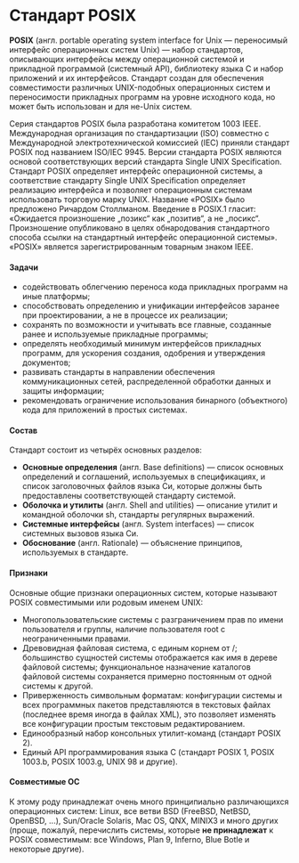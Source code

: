 # Стандарт POSIX

**POSIX** \(англ. portable operating system interface for Unix — переносимый интерфейс операционных систем Unix\) — набор стандартов, описывающих интерфейсы между операционной системой и прикладной программой (системный API), библиотеку языка C и набор приложений и их интерфейсов. Стандарт создан для обеспечения совместимости различных UNIX-подобных операционных систем и переносимости прикладных программ на уровне исходного кода, но может быть использован и для не-Unix систем.

Серия стандартов POSIX была разработана комитетом 1003 IEEE. Международная организация по стандартизации (ISO) совместно c Международной электротехнической комиссией (IEC) приняли стандарт POSIX под названием ISO/IEC 9945.
Версии стандарта POSIX являются основой соответствующих версий стандарта Single UNIX Specification. Стандарт POSIX определяет интерфейс операционной системы, а соответствие стандарту Single UNIX Specification определяет реализацию интерфейса и позволяет операционным системам использовать торговую марку UNIX. Название «POSIX» было предложено Ричардом Столлманом. Введение в POSIX.1 гласит: «Ожидается произношение „позикс“ как „позитив“, а не „посикс“. Произношение опубликовано в целях обнародования стандартного способа ссылки на стандартный интерфейс операционной системы». «POSIX» является зарегистрированным товарным знаком IEEE.

#### Задачи

* содействовать облегчению переноса кода прикладных программ на иные платформы;
* способствовать определению и унификации интерфейсов заранее при проектировании, а не в процессе их реализации;
* сохранять по возможности и учитывать все главные, созданные ранее и используемые прикладные программы;
* определять необходимый минимум интерфейсов прикладных программ, для ускорения создания, одобрения и утверждения документов;
* развивать стандарты в направлении обеспечения коммуникационных сетей, распределенной обработки данных и защиты информации;
* рекомендовать ограничение использования бинарного (объектного) кода для приложений в простых системах.

#### Состав

Стандарт состоит из четырёх основных разделов:

* **Основные определения** (англ. Base definitions) — список основных определений и соглашений, используемых в спецификациях, и список заголовочных файлов языка Си, которые должны быть предоставлены соответствующей стандарту системой.
* **Оболочка и утилиты** (англ. Shell and utilities) — описание утилит и командной оболочки sh, стандарты регулярных выражений.
* **Системные интерфейсы** (англ. System interfaces) — список системных вызовов языка Си.
* **Обоснование** (англ. Rationale) — объяснение принципов, используемых в стандарте.

#### Признаки

Основные общие признаки операционных систем, которые называют POSIX совместимыми или родовым именем UNIX:

* Многопользовательские системы с разграничением прав по имени пользователя и группы, наличие пользователя root с неограниченными правами.
* Древовидная файловая система, с единым корнем от /; большинство сущностей системы отображается как имя в дереве файловой системы; функциональное назначение каталогов файловой системы сохраняется примерно постоянным от одной системы к другой.
* Приверженность символьным форматам: конфигурации системы и всех программных пакетов представляются в текстовых файлах (последнее время иногда в файлах XML), это позволяет изменять все конфигурации простым текстовым редактированием.
* Единообразный набор консольных утилит-команд (стандарт POSIX 2).
* Единый API программирования языка C (стандарт POSIX 1, POSIX 1003.b, POSIX 1003.g, UNIX 98 и другие).

#### Совместимые ОС

К этому роду принадлежат очень много принципиально различающихся операционных систем: Linux, все ветви BSD (FreeBSD, NetBSD, OpenBSD, ...), Sun/Oracle Solaris, Mac OS, QNX, MINIX3 и много других (проще, пожалуй, перечислить системы, которые **не принадлежат** к POSIX совместимым: все Windows, Plan 9, Inferno, Blue Botle и некоторые другие).